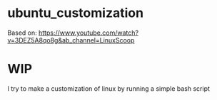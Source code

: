 # ubuntu_customization

Based on: https://www.youtube.com/watch?v=3DEZ5A8qo8g&ab_channel=LinuxScoop

# WIP
I try to make a customization of linux by running a simple bash script
